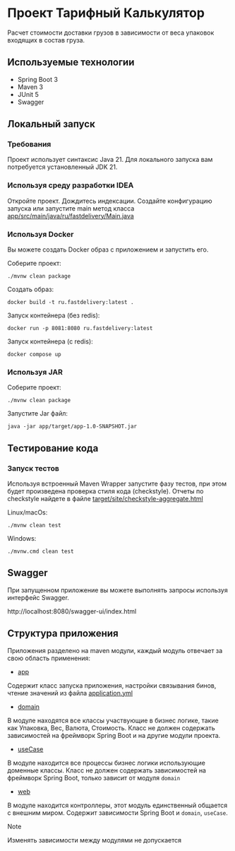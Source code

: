 # Проект Тарифный Калькулятор

Расчет стоимости доставки грузов в зависимости от веса
упаковок входящих в состав груза.

## Используемые технологии

- Spring Boot 3
- Maven 3
- JUnit 5
- Swagger

## Локальный запуск

### Требования

Проект использует синтаксис Java 21. Для локального запуска вам потребуется
установленный JDK 21.

### Используя среду разработки IDEA

Откройте проект. Дождитесь индексации. Создайте конфигурацию запуска
или запустите main метод класса [app/src/main/java/ru/fastdelivery/Main.java](app/src/main/java/ru/fastdelivery/Main.java)

### Используя Docker

Вы можете создать Docker образ с приложением и запустить его.

Соберите проект:

```shell
./mvnw clean package
```

Создать образ:

```shell
docker build -t ru.fastdelivery:latest .
```

Запуск контейнера (без redis):

```shell
docker run -p 8081:8080 ru.fastdelivery:latest
```

Запуск контейнера (с redis):

```shell
docker compose up
```

### Используя JAR

Соберите проект:

```shell
./mvnw clean package
```

Запустите Jar файл:

```shell
java -jar app/target/app-1.0-SNAPSHOT.jar
```

## Тестирование кода

### Запуск тестов

Используя встроенный Maven Wrapper запустите
фазу тестов, при этом будет произведена проверка
стиля кода (checkstyle). Отчеты по checkstyle
найдете в файле
[target/site/checkstyle-aggregate.html](target/site/checkstyle-aggregate.html) 

Linux/macOs:

```shell
./mvnw clean test
```

Windows:

```shell
./mvnw.cmd clean test
```

## Swagger

При запущенном приложение вы можете
выполнять запросы используя интерфейс Swagger. 

http://localhost:8080/swagger-ui/index.html

## Структура приложения

Приложения разделено на maven модули, каждый
модуль отвечает за свою область применения:

- [app](app)

Содержит класс запуска приложения, настройки связывания бинов,
чтение значений из файла [application.yml](app/src/main/resources/application.yml)

- [domain](domain)

В модуле находятся все классы участвующие в бизнес логике, такие как Упаковка,
Вес, Валюта, Стоимость. Класс не должен содержать зависимостей на фреймворк Spring Boot и на другие модули проекта.

- [useCase](useCase)

В модуле находится все процессы бизнес логики использующие доменные
классы. Класс не должен содержать зависимостей на фреймворк Spring Boot, только зависит от модуля `domain`

- [web](web)

В модуле находится контроллеры, этот модуль единственный общается с
внешним миром. Содержит зависимости Spring Boot и `domain`, `useCase`.

> [!NOTE]
> Изменять зависимости между модулями не допускается
